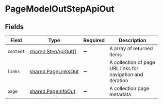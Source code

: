 # PageModelOutStepApiOut


## Fields

| Field                                                             | Type                                                              | Required                                                          | Description                                                       |
| ----------------------------------------------------------------- | ----------------------------------------------------------------- | ----------------------------------------------------------------- | ----------------------------------------------------------------- |
| `content`                                                         | [shared.StepApiOut](../../../sdk/models/shared/stepapiout.md)[]   | :heavy_minus_sign:                                                | A array of returned items                                         |
| `links`                                                           | [shared.PageLinksOut](../../../sdk/models/shared/pagelinksout.md) | :heavy_minus_sign:                                                | A collection of page URL links for navigation and iteration       |
| `page`                                                            | [shared.PageInfoOut](../../../sdk/models/shared/pageinfoout.md)   | :heavy_minus_sign:                                                | A collection page metadata                                        |